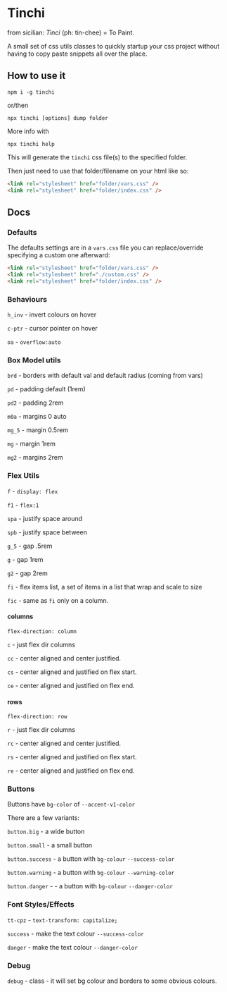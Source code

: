 # Tinchi

from sicilian: _Tìnci_ (ph: tin-chee) = To Paint.

A small set of css utils classes to quickly startup your css project without having to copy paste snippets all over the place.
## How to use it
```
npm i -g tinchi
```

or/then

```
npx tinchi [options] dump folder
```

More info with
```
npx tinchi help
```

This will generate the `tinchi` css file(s) to the specified folder.

Then just need to use that folder/filename on your html like so:

```html
<link rel="stylesheet" href="folder/vars.css" />
<link rel="stylesheet" href="folder/index.css" />
```
## Docs
### Defaults

The defaults settings are in a `vars.css` file you can replace/override specifying a custom one afterward:

```html
<link rel="stylesheet" href="folder/vars.css" />
<link rel="stylesheet" href="./custom.css" />
<link rel="stylesheet" href="folder/index.css" />
```
### Behaviours
`h_inv` - invert colours on hover

`c-ptr` - cursor pointer on hover

`oa` - `overflow:auto`

### Box Model utils
`brd` - borders with default val and default radius (coming from vars)

`pd` - padding default (1rem)

`pd2` - padding 2rem

`m0a` - margins 0 auto

`mg_5` - margin 0.5rem

`mg` - margin 1rem

`mg2` - margins 2rem

### Flex Utils

`f` - `display: flex`

`f1` - `flex:1`

`spa` - justify space around

`spb` - justify space between

`g_5` - gap .5rem

`g` - gap 1rem

`g2` - gap 2rem

`fi` - flex items list, a set of items in a list that wrap and scale to size

`fic` - same as `fi` only on a column.

#### columns
`flex-direction: column`

`c` - just flex dir columns

`cc` - center aligned and center justified.

`cs` - center aligned and justified on flex start.

`ce` - center aligned and justified on flex end.

#### rows
`flex-direction: row`

`r` - just flex dir columns

`rc` - center aligned and center justified.

`rs` - center aligned and justified on flex start.

`re` - center aligned and justified on flex end.

### Buttons
Buttons have `bg-color` of `--accent-v1-color`

There are a few variants:

`button.big` - a wide button

`button.small` - a small button

`button.success` - a button with `bg-colour` `--success-color`

`button.warning` - a button with `bg-colour` `--warning-color`

`button.danger` - - a button with `bg-colour` `--danger-color`



### Font Styles/Effects
`tt-cpz` - `text-transform: capitalize;`

`success` - make the text colour `--success-color`

`danger` - make the text colour `--danger-color`

### Debug

`debug` - class - it will set bg colour and borders to some obvious colours.
